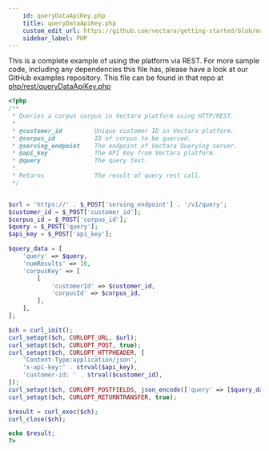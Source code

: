 ```yaml
---
    id: queryDataApiKey.php
    title: queryDataApiKey.php
    custom_edit_url: https://github.com/vectara/getting-started/blob/main/language-examples/php/rest/queryDataApiKey.php
    sidebar_label: PHP
---
```


This is a complete example of using the platform via REST.  For more sample code, including any dependencies this file has, please have a look at our GitHub examples repository.  This file can be found in that repo at <a href="https://github.com/vectara/getting-started/tree/main/language-examples/php/rest/queryDataApiKey.php">php/rest/queryDataApiKey.php</a>

```php title="php/rest/queryDataApiKey.php"
<?php
/**
 * Queries a corpus corpus in Vectara platform using HTTP/REST.
 *
 * @customer_id         Unique customer ID in Vectara platform.
 * @corpus_id           ID of corpus to be queried.
 * @serving_endpoint    The endpoint of Vectara Querying server.
 * @api_key             The API Key from Vectara platform.
 * @query               The query text.
 *
 * Returns              The result of query rest call.
 */


$url = 'https://' . $_POST['serving_endpoint'] . '/v1/query';
$customer_id = $_POST['customer_id'];
$corpus_id = $_POST['corpus_id'];
$query = $_POST['query'];
$api_key = $_POST['api_key'];

$query_data = [
    'query' => $query,
    'numResults' => 10,
    'corpusKey' => [
        [
            'customerId' => $customer_id,
            'corpusId' => $corpus_id,
        ],
    ],
];

$ch = curl_init();
curl_setopt($ch, CURLOPT_URL, $url);
curl_setopt($ch, CURLOPT_POST, true);
curl_setopt($ch, CURLOPT_HTTPHEADER, [
    'Content-Type:application/json',
    'x-api-key:' . strval($api_key),
    'customer-id: ' . strval($customer_id),
]);
curl_setopt($ch, CURLOPT_POSTFIELDS, json_encode(['query' => [$query_data]]));
curl_setopt($ch, CURLOPT_RETURNTRANSFER, true);

$result = curl_exec($ch);
curl_close($ch);

echo $result;
?>

```
